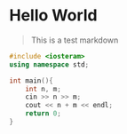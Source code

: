 # Hello World

> This is a test markdown

```cpp
#include <iosteram>
using namespace std;

int main(){
    int n, m;
    cin >> n >> m;
    cout << n + m << endl;
    return 0;
}
```
